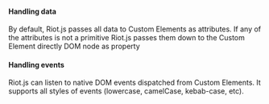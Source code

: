 <h4 id="riot-handling-data">Handling data</h4>

By default, Riot.js passes all data to Custom Elements as attributes. If any of the attributes is not a primitive Riot.js passes them down to the Custom Element directly DOM node as property

<h4 id="riot-handling-events">Handling events</h4>

Riot.js can listen to native DOM events dispatched from Custom Elements. It supports
all styles of events (lowercase, camelCase, kebab-case, etc).

